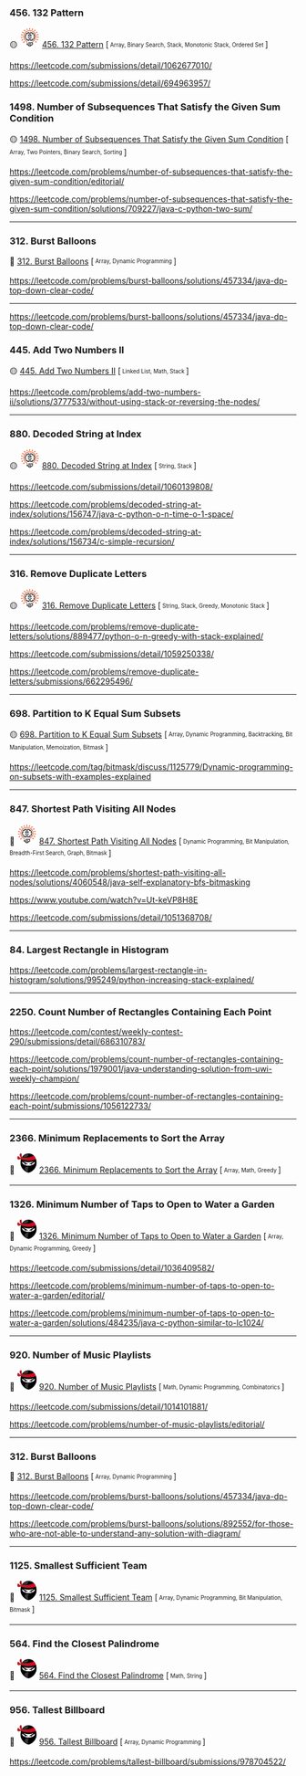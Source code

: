 ### 456. 132 Pattern

:yellow_circle: <picture><img class="emoji" alt="bulb" height="35" width="35" src="https://github.com/mobiletest2016/leetcode_practice/blob/master/bulb.png?raw=true"></picture> [456. 132 Pattern](https://leetcode.com/problems/132-pattern/) [<sub><sup> Array, Binary Search, Stack, Monotonic Stack, Ordered Set </sup></sub>]

https://leetcode.com/submissions/detail/1062677010/

https://leetcode.com/submissions/detail/694963957/


### 1498. Number of Subsequences That Satisfy the Given Sum Condition

:yellow_circle:  [1498. Number of Subsequences That Satisfy the Given Sum Condition](https://leetcode.com/problems/number-of-subsequences-that-satisfy-the-given-sum-condition/) [<sub><sup> Array, Two Pointers, Binary Search, Sorting </sup></sub>]

https://leetcode.com/problems/number-of-subsequences-that-satisfy-the-given-sum-condition/editorial/

https://leetcode.com/problems/number-of-subsequences-that-satisfy-the-given-sum-condition/solutions/709227/java-c-python-two-sum/

---

### 312. Burst Balloons

:red_circle:  [312. Burst Balloons](https://leetcode.com/problems/burst-balloons/) [<sub><sup> Array, Dynamic Programming </sup></sub>]

https://leetcode.com/problems/burst-balloons/solutions/457334/java-dp-top-down-clear-code/

---

https://leetcode.com/problems/burst-balloons/solutions/457334/java-dp-top-down-clear-code/

### 445. Add Two Numbers II

:yellow_circle:  [445. Add Two Numbers II](https://leetcode.com/problems/add-two-numbers-ii/) [<sub><sup> Linked List, Math, Stack </sup></sub>]

https://leetcode.com/problems/add-two-numbers-ii/solutions/3777533/without-using-stack-or-reversing-the-nodes/

---

### 880. Decoded String at Index

:yellow_circle: <picture><img class="emoji" alt="bulb" height="35" width="35" src="https://github.com/mobiletest2016/leetcode_practice/blob/master/bulb.png?raw=true"></picture> [880. Decoded String at Index](https://leetcode.com/problems/decoded-string-at-index/) [<sub><sup> String, Stack </sup></sub>]

https://leetcode.com/submissions/detail/1060139808/

https://leetcode.com/problems/decoded-string-at-index/solutions/156747/java-c-python-o-n-time-o-1-space/

https://leetcode.com/problems/decoded-string-at-index/solutions/156734/c-simple-recursion/

---

### 316. Remove Duplicate Letters

:yellow_circle: <picture><img class="emoji" alt="bulb" height="35" width="35" src="https://github.com/mobiletest2016/leetcode_practice/blob/master/bulb.png?raw=true"></picture> [316. Remove Duplicate Letters](https://leetcode.com/problems/remove-duplicate-letters/) [<sub><sup> String, Stack, Greedy, Monotonic Stack </sup></sub>]

https://leetcode.com/problems/remove-duplicate-letters/solutions/889477/python-o-n-greedy-with-stack-explained/

https://leetcode.com/submissions/detail/1059250338/

https://leetcode.com/problems/remove-duplicate-letters/submissions/662295496/

---

### 698. Partition to K Equal Sum Subsets

:yellow_circle: [698. Partition to K Equal Sum Subsets](https://leetcode.com/problems/partition-to-k-equal-sum-subsets/) [<sub><sup> Array, Dynamic Programming, Backtracking, Bit Manipulation, Memoization, Bitmask </sup></sub>]

https://leetcode.com/tag/bitmask/discuss/1125779/Dynamic-programming-on-subsets-with-examples-explained

---

### 847. Shortest Path Visiting All Nodes

:red_circle: <picture><img class="emoji" alt="bulb" height="35" width="35" src="https://github.com/mobiletest2016/leetcode_practice/blob/master/bulb.png?raw=true"></picture> [847. Shortest Path Visiting All Nodes](https://leetcode.com/problems/shortest-path-visiting-all-nodes/) [<sub><sup> Dynamic Programming, Bit Manipulation, Breadth-First Search, Graph, Bitmask </sup></sub>]

https://leetcode.com/problems/shortest-path-visiting-all-nodes/solutions/4060548/java-self-explanatory-bfs-bitmasking

https://www.youtube.com/watch?v=Ut-keVP8H8E

https://leetcode.com/submissions/detail/1051368708/

---

### 84. Largest Rectangle in Histogram

https://leetcode.com/problems/largest-rectangle-in-histogram/solutions/995249/python-increasing-stack-explained/

---

### 2250. Count Number of Rectangles Containing Each Point

https://leetcode.com/contest/weekly-contest-290/submissions/detail/686310783/

https://leetcode.com/problems/count-number-of-rectangles-containing-each-point/solutions/1979001/java-understanding-solution-from-uwi-weekly-champion/

https://leetcode.com/problems/count-number-of-rectangles-containing-each-point/submissions/1056122733/

---

### 2366. Minimum Replacements to Sort the Array

:red_circle: <picture><img class="emoji" alt="ninja" height="35" width="35" src="https://github.com/mobiletest2016/leetcode_practice/blob/master/ninja.png?raw=true"></picture> [2366. Minimum Replacements to Sort the Array](https://leetcode.com/problems/minimum-replacements-to-sort-the-array/) [<sub><sup> Array, Math, Greedy </sup></sub>]

---

### 1326. Minimum Number of Taps to Open to Water a Garden

:red_circle: <picture><img class="emoji" alt="ninja" height="35" width="35" src="https://github.com/mobiletest2016/leetcode_practice/blob/master/ninja.png?raw=true"></picture> [1326. Minimum Number of Taps to Open to Water a Garden](https://leetcode.com/problems/minimum-number-of-taps-to-open-to-water-a-garden/) [<sub><sup> Array, Dynamic Programming, Greedy </sup></sub>]

https://leetcode.com/submissions/detail/1036409582/

https://leetcode.com/problems/minimum-number-of-taps-to-open-to-water-a-garden/editorial/

https://leetcode.com/problems/minimum-number-of-taps-to-open-to-water-a-garden/solutions/484235/java-c-python-similar-to-lc1024/

---

### 920. Number of Music Playlists

:red_circle: <picture><img class="emoji" alt="ninja" height="35" width="35" src="https://github.com/mobiletest2016/leetcode_practice/blob/master/ninja.png?raw=true"></picture> [920. Number of Music Playlists](https://leetcode.com/problems/number-of-music-playlists/) [<sub><sup> Math, Dynamic Programming, Combinatorics </sup></sub>]

https://leetcode.com/submissions/detail/1014101881/

https://leetcode.com/problems/number-of-music-playlists/editorial/

---

### 312. Burst Balloons

:red_circle:  [312. Burst Balloons](https://leetcode.com/problems/burst-balloons/) [<sub><sup> Array, Dynamic Programming </sup></sub>]

https://leetcode.com/problems/burst-balloons/solutions/457334/java-dp-top-down-clear-code/

https://leetcode.com/problems/burst-balloons/solutions/892552/for-those-who-are-not-able-to-understand-any-solution-with-diagram/

---

### 1125. Smallest Sufficient Team

:red_circle: <picture><img class="emoji" alt="ninja" height="35" width="35" src="https://github.com/mobiletest2016/leetcode_practice/blob/master/ninja.png?raw=true"></picture> [1125. Smallest Sufficient Team](https://leetcode.com/problems/smallest-sufficient-team/) [<sub><sup> Array, Dynamic Programming, Bit Manipulation, Bitmask </sup></sub>]

---

### 564. Find the Closest Palindrome

:red_circle: <picture><img class="emoji" alt="ninja" height="35" width="35" src="https://github.com/mobiletest2016/leetcode_practice/blob/master/ninja.png?raw=true"></picture> [564. Find the Closest Palindrome](https://leetcode.com/problems/find-the-closest-palindrome/) [<sub><sup> Math, String </sup></sub>]

---

### 956. Tallest Billboard

:red_circle: <picture><img class="emoji" alt="ninja" height="35" width="35" src="https://github.com/mobiletest2016/leetcode_practice/blob/master/ninja.png?raw=true"></picture> [956. Tallest Billboard](https://leetcode.com/problems/tallest-billboard/) [<sub><sup> Array, Dynamic Programming </sup></sub>]

https://leetcode.com/problems/tallest-billboard/submissions/978704522/

